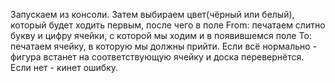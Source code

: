 Запускаем из консоли. Затем выбираем цвет(чёрный или белый), который будет ходить первым, после чего в поле From: печатаем слитно букву и 
цифру ячейки, с которой мы ходим и в появившемся поле To: печатаем ячейку,  в которую мы должны прийти. Если всё нормально - фигура 
встанет на соответствующую ячейку и доска перевернётся. Если нет - кинет ошибку. 
